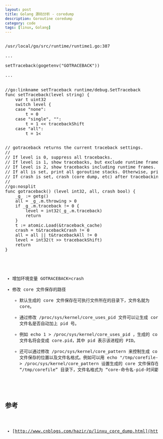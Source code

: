 ```yaml
---
layout: post
title: Golang 源码分析 - coredump
description: Goroutine coredump
category: code
tags: [linux, Golang]
---
```



<pre class="nowordwrap">

/usr/local/go/src/runtime/runtime1.go:387

...

setTraceback(gogetenv("GOTRACEBACK"))

...


//go:linkname setTraceback runtime/debug.SetTraceback
func setTraceback(level string) {
	var t uint32
	switch level {
	case "none":
		t = 0
	case "single", "":
		t = 1 << tracebackShift
	case "all":
		t = 1<<tracebackShift | tracebackAll
	case "system":
		t = 2<<tracebackShift | tracebackAll
	case "crash":
		t = 2<<tracebackShift | tracebackAll | tracebackCrash
	default:
		t = uint32(atoi(level))<<tracebackShift | tracebackAll
	}
	// when C owns the process, simply exit'ing the process on fatal errors
	// and panics is surprising. Be louder and abort instead.
	if islibrary || isarchive {
		t |= tracebackCrash
	}

	t |= traceback_env

	atomic.Store(&traceback_cache, t)
}
</pre>

<pre class="nowordwrap">
// gotraceback returns the current traceback settings.
//
// If level is 0, suppress all tracebacks.
// If level is 1, show tracebacks, but exclude runtime frames.
// If level is 2, show tracebacks including runtime frames.
// If all is set, print all goroutine stacks. Otherwise, print just the current goroutine.
// If crash is set, crash (core dump, etc) after tracebacking.
//
//go:nosplit
func gotraceback() (level int32, all, crash bool) {
	_g_ := getg()
	all = _g_.m.throwing > 0
	if _g_.m.traceback != 0 {
		level = int32(_g_.m.traceback)
		return
	}
	t := atomic.Load(&traceback_cache)
	crash = t&tracebackCrash != 0
	all = all || t&tracebackAll != 0
	level = int32(t >> tracebackShift)
	return
}
</pre>

- 增加环境变量 GOTRACEBACK=crash
- 修改 core 文件保存的路径
    - 默认生成的 core 文件保存在可执行文件所在的目录下，文件名就为 core。
    - 通过修改 /proc/sys/kernel/core_uses_pid 文件可以让生成 core 文件名是否自动加上 pid 号。
    - 例如 echo 1 > /proc/sys/kernel/core_uses_pid ，生成的 core 文件名将会变成 core.pid，其中 pid 表示该进程的 PID。
    - 还可以通过修改 /proc/sys/kernel/core_pattern 来控制生成 core 文件保存的位置以及文件名格式。例如可以用 echo "/tmp/corefile-%e-%p-%t" > /proc/sys/kernel/core_pattern 设置生成的 core 文件保存在 “/tmp/corefile” 目录下，文件名格式为 “core-命令名-pid-时间戳”。[这里](http://man7.org/linux/man-pages/man5/core.5.html)有更多详细的说明！


## 参考

- [http://www.cnblogs.com/hazir/p/linxu_core_dump.html](http://www.cnblogs.com/hazir/p/linxu_core_dump.html)


[-10]:   	 http://hushi55.github.io/  "-10"